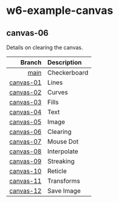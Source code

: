 # w6-example-canvas

## canvas-06

Details on clearing the canvas.

|                                                                        **Branch** | **Description** |
| --------------------------------------------------------------------------------: | :-------------- |
|           [main](https://github.com/IGME-330-01-2235/w6-example-canvas/tree/main) | Checkerboard    |
| [canvas-01](https://github.com/IGME-330-01-2235/w6-example-canvas/tree/canvas-01) | Lines           |
| [canvas-02](https://github.com/IGME-330-01-2235/w6-example-canvas/tree/canvas-02) | Curves          |
| [canvas-03](https://github.com/IGME-330-01-2235/w6-example-canvas/tree/canvas-03) | Fills           |
| [canvas-04](https://github.com/IGME-330-01-2235/w6-example-canvas/tree/canvas-04) | Text            |
| [canvas-05](https://github.com/IGME-330-01-2235/w6-example-canvas/tree/canvas-05) | Image           |
| [canvas-06](https://github.com/IGME-330-01-2235/w6-example-canvas/tree/canvas-06) | Clearing        |
| [canvas-07](https://github.com/IGME-330-01-2235/w6-example-canvas/tree/canvas-07) | Mouse Dot       |
| [canvas-08](https://github.com/IGME-330-01-2235/w6-example-canvas/tree/canvas-08) | Interpolate     |
| [canvas-09](https://github.com/IGME-330-01-2235/w6-example-canvas/tree/canvas-09) | Streaking       |
| [canvas-10](https://github.com/IGME-330-01-2235/w6-example-canvas/tree/canvas-10) | Reticle         |
| [canvas-11](https://github.com/IGME-330-01-2235/w6-example-canvas/tree/canvas-11) | Transforms      |
| [canvas-12](https://github.com/IGME-330-01-2235/w6-example-canvas/tree/canvas-12) | Save Image      |
